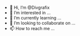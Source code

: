 - 👋 Hi, I’m @Divgrafix
- 👀 I’m interested in ...
- 🌱 I’m currently learning ...
- 💞️ I’m looking to collaborate on ...
- 📫 How to reach me ...

<!---
Divgrafix/Divgrafix is a ✨ special ✨ repository because its `README.md` (this file) appears on your GitHub profile.
You can click the Preview link to take a look at your changes.
--->
